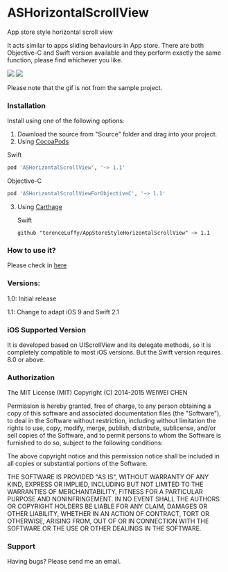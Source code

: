 ASHorizontalScrollView
=================================

App store style horizontal scroll view

It acts similar to apps sliding behaviours in App store. There are both Objective-C and Swift version available and they perform exactly the same function, please find whichever you like.

![](https://dl.dropboxusercontent.com/u/91675323/thumbookr1.gif)  ![](https://dl.dropboxusercontent.com/u/91675323/thumbookr2.gif)

Please note that the gif is not from the sample project.

### Installation
Install using one of the following options:
1. Download the source from "Source" folder and drag into your project.
2. Using [CocoaPods](http://cocoapods.org)

Swift
```ruby
pod 'ASHorizontalScrollView', '~> 1.1'
```

Objective-C
```ruby
pod 'ASHorizontalScrollViewForObjectiveC', '~> 1.1'
```
3. Using [Carthage](https://github.com/Carthage/Carthage)

    Swift
    ```shell
    github "terenceLuffy/AppStoreStyleHorizontalScrollView" ~> 1.1
    ```

### How to use it?
Please check in [here](http://terenceluffy.github.io/how-to-use-ASHorizontalScrollView/)

### Versions:
1.0: Initial release

1.1: Change to adapt iOS 9 and Swift 2.1

### iOS Supported Version
It is developed based on UIScrollView and its delegate methods, so it is completely compatible to most iOS versions. But the Swift version requires 8.0 or above.

### Authorization
The MIT License (MIT)
Copyright (C) 2014-2015 WEIWEI CHEN

Permission is hereby granted, free of charge, to any person obtaining a copy of this software and associated documentation files (the "Software"), to deal in the Software without restriction, including without limitation the rights to use, copy, modify, merge, publish, distribute, sublicense, and/or sell copies of the Software, and to permit persons to whom the Software is furnished to do so, subject to the following conditions:

The above copyright notice and this permission notice shall be included in all copies or substantial portions of the Software.

THE SOFTWARE IS PROVIDED "AS IS", WITHOUT WARRANTY OF ANY KIND, EXPRESS OR IMPLIED, INCLUDING BUT NOT LIMITED TO THE WARRANTIES OF MERCHANTABILITY, FITNESS FOR A PARTICULAR PURPOSE AND NONINFRINGEMENT. IN NO EVENT SHALL THE AUTHORS OR COPYRIGHT HOLDERS BE LIABLE FOR ANY CLAIM, DAMAGES OR OTHER LIABILITY, WHETHER IN AN ACTION OF CONTRACT, TORT OR OTHERWISE, ARISING FROM, OUT OF OR IN CONNECTION WITH THE SOFTWARE OR THE USE OR OTHER DEALINGS IN THE SOFTWARE.

### Support
Having bugs? Please send me an email.

